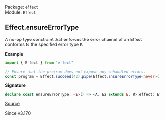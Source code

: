 Package: `effect`<br />
Module: `Effect`<br />

## Effect.ensureErrorType

A no-op type constraint that enforces the error channel of an Effect conforms to
the specified error type `E`.

**Example**

```ts
import { Effect } from "effect"

// Ensure that the program does not expose any unhandled errors.
const program = Effect.succeed(42).pipe(Effect.ensureErrorType<never>())
```

**Signature**

```ts
declare const ensureErrorType: <E>() => <A, E2 extends E, R>(effect: Effect<A, E2, R>) => Effect<A, E2, R>
```

[Source](https://github.com/Effect-TS/effect/tree/main/packages/effect/src/Effect.ts#L14783)

Since v3.17.0